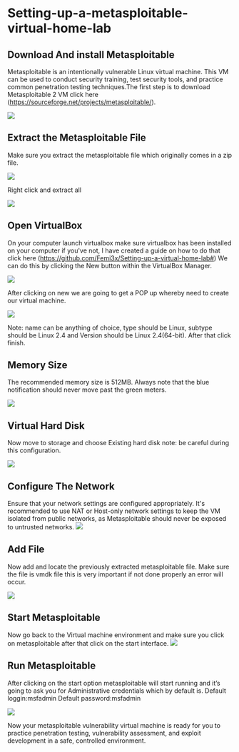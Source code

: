 # Setting-up-a-metasploitable-virtual-home-lab

<h2>Download And install Metasploitable</h2>

Metasploitable is an intentionally vulnerable Linux virtual machine. This VM can be used to conduct security training, test security tools, and practice common penetration testing techniques.The first step is to download Metasploitable 2 VM click here (https://sourceforge.net/projects/metasploitable/).


<img src="Folder/Capture.PNG">








<h2>Extract the Metasploitable File</h2>

Make sure you extract the metasploitable file which originally comes in a zip file.


<img src="Folder/Extract Meta.PNG">









Right click and extract all


<img src="Folder/Extration done.PNG">








<h2>Open VirtualBox</h2>

On your computer launch virtualbox make sure virtualbox has been installed on your computer if you've not, I have created a guide on how to do that click here (https://github.com/Femi3x/Setting-up-a-virtual-home-lab#)  We can do this by clicking the New button within the VirtualBox Manager.


<img src="Folder/New.jpg">








After clicking on new we are going to get a POP up whereby need to create our virtual machine.


<img src="Folder/Vm2.PNG">










Note: name can be anything of choice, type should be Linux, subtype should be Linux 2.4 and Version should be Linux 2.4(64-bit). After that click finish.


<h2>Memory Size</h2>

The recommended memory size is 512MB. Always note that the blue notification should never move past the green meters.


<img src="Folder/Allocate memory.png">







<h2>Virtual Hard Disk</h2>

Now move to storage and choose Existing hard disk note: be careful during this configuration.


<img src="Folder/Existing HDD.png">








<h2>Configure The Network</h2>
Ensure that your network settings are configured appropriately. It's recommended to use NAT or Host-only network settings to keep the VM isolated from public networks, as Metasploitable should never be exposed to untrusted networks.



<img src="Folder/network.jpg">









<h2>Add File</h2>

Now add and locate the previously extracted metasploitable file. Make sure the file is vmdk file this is very important if not done properly an error will occur.



<img src="Folder/step 5.jpg">









<h2>Start Metasploitable</h2>
Now go back to the Virtual machine environment and make sure you click on metasploitable after that click on the start interface.


<img src="Folder/Screenshot (6)_LI.jpg">








<h2>Run Metasploitable</h2>

After clicking on the start option metasploitable will start running and it’s going to ask you for Administrative credentials which by default is.
Default loggin:msfadmin
Default password:msfadmin



<img src="Folder/Screenshot (8).png">




Now your metasploitable vulnerability virtual machine is ready for you to practice penetration testing, vulnerability assessment, and exploit development in a safe, controlled environment.








